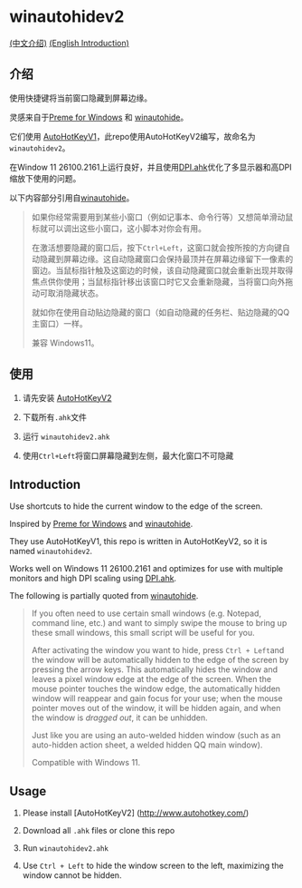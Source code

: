 # winautohidev2

[(中文介绍)](https://github.com/windwhim/winautohidev2)  [(English Introduction)](https://github.com/windwhim/winautohidev2/blob/main/README_en.md)

## 介绍

使用快捷键将当前窗口隐藏到屏幕边缘。

灵感来自于[Preme for Windows](http://www.premeforwindows.com/) 和 [winautohide](https://github.com/scavin/winautohide)。

它们使用 [AutoHotKeyV1](http://www.autohotkey.com/)，此repo使用AutoHotKeyV2编写，故命名为`winautohidev2`。

在Window 11 26100.2161上运行良好，并且使用[DPI.ahk](https://github.com/Descolada/AHK-v2-libraries/blob/main/Lib/DPI.ahk)优化了多显示器和高DPI缩放下使用的问题。

以下内容部分引用自[winautohide](https://github.com/scavin/winautohide)。

> 如果你经常需要用到某些小窗口（例如记事本、命令行等）又想简单滑动鼠标就可以调出这些小窗口，这小脚本对你会有用。
>
> 在激活想要隐藏的窗口后，按下`Ctrl+Left`，这窗口就会按所按的方向键自动隐藏到屏幕边缘。这自动隐藏窗口会保持最顶并在屏幕边缘留下一像素的窗边。当鼠标指针触及这窗边的时候，该自动隐藏窗口就会重新出现并取得焦点供你使用；当鼠标指针移出该窗口时它又会重新隐藏，当将窗口向外拖动可取消隐藏状态。
>
> 就如你在使用自动贴边隐藏的窗口（如自动隐藏的任务栏、贴边隐藏的QQ主窗口）一样。
>
> 兼容 Windows11。

## 使用

1. 请先安装 [AutoHotKeyV2](http://www.autohotkey.com/)

2. 下载所有`.ahk`文件
3. 运行 `winautohidev2.ahk` 
4. 使用`Ctrl+Left`将窗口屏幕隐藏到左侧，最大化窗口不可隐藏



## Introduction

Use shortcuts to hide the current window to the edge of the screen.

Inspired by [Preme for Windows](http://www.premeforwindows.com/) and [winautohide](https://github.com/scavin/winautohide).

They use AutoHotKeyV1, this repo is written in AutoHotKeyV2, so it is named `winautohidev2`.

Works well on Windows 11 26100.2161 and optimizes for use with multiple monitors and high DPI scaling using [DPI.ahk](https://github.com/Descolada/AHK-v2-libraries/blob/main/Lib/DPI.ahk).

The following is partially quoted from [winautohide](https://github.com/scavin/winautohide).


>If you often need to use certain small windows (e.g. Notepad, command line, etc.) and want to simply swipe the mouse to bring up these small windows, this small script will be useful for you.
>
>After activating the window you want to hide, press `Ctrl + Left`and the window will be automatically hidden to the edge of the screen by pressing the arrow keys. This automatically hides the window and leaves a pixel window edge at the edge of the screen. When the mouse pointer touches the window edge, the automatically hidden window will reappear and gain focus for your use; when the mouse pointer moves out of the window, it will be hidden again, and when the window is *dragged out*, it can be unhidden.
>
>Just like you are using an auto-welded hidden window (such as an auto-hidden action sheet, a welded hidden QQ main window).
>
>Compatible with Windows 11.

## Usage

1. Please install [AutoHotKeyV2] (http://www.autohotkey.com/)

2. Download all `.ahk` files or clone this repo
3. Run `winautohidev2.ahk`
4. Use `Ctrl + Left` to hide the window screen to the left, maximizing the window cannot be hidden.